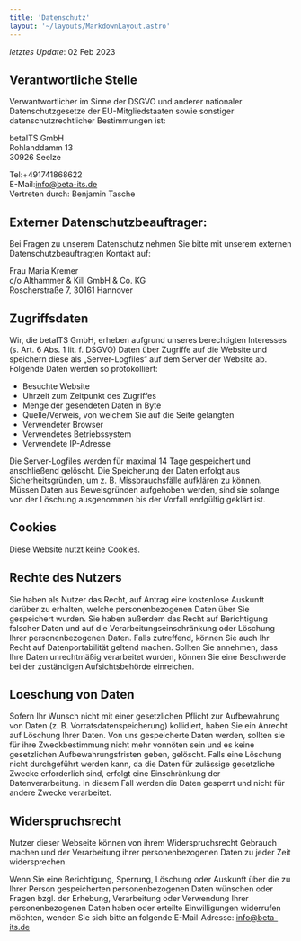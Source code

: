 ```yaml
---
title: 'Datenschutz'
layout: '~/layouts/MarkdownLayout.astro'
---
```


_letztes Update_: 02 Feb 2023

## Verantwortliche Stelle

Verwantwortlicher im Sinne der DSGVO und anderer nationaler Datenschutzgesetze der EU-Mitgliedstaaten sowie sonstiger datenschutzrechtlicher Bestimmungen ist:

betaITS GmbH <br>
Rohlanddamm 13 <br>
30926 Seelze

Tel:+491741868622 <br>
E-Mail:info@beta-its.de <br>
Vertreten durch: Benjamin Tasche

## Externer Datenschutzbeauftrager:

Bei Fragen zu unserem Datenschutz nehmen Sie bitte mit unserem externen Datenschutzbeauftragten Kontakt auf:

Frau Maria Kremer <br>
c/o Althammer & Kill GmbH & Co. KG <br>
Roscherstraße 7, 30161 Hannover

## Zugriffsdaten

Wir, die betaITS GmbH, erheben aufgrund unseres berechtigten Interesses (s. Art. 6 Abs. 1 lit. f. DSGVO) Daten über Zugriffe auf die Website und speichern diese als „Server-Logfiles“ auf dem Server der Website ab. Folgende Daten werden so protokolliert:

- Besuchte Website
- Uhrzeit zum Zeitpunkt des Zugriffes
- Menge der gesendeten Daten in Byte
- Quelle/Verweis, von welchem Sie auf die Seite gelangten
- Verwendeter Browser
- Verwendetes Betriebssystem
- Verwendete IP-Adresse

Die Server-Logfiles werden für maximal 14 Tage gespeichert und anschließend gelöscht. Die Speicherung der Daten erfolgt aus Sicherheitsgründen, um z. B. Missbrauchsfälle aufklären zu können. Müssen Daten aus Beweisgründen aufgehoben werden, sind sie solange von der Löschung ausgenommen bis der Vorfall endgültig geklärt ist.

## Cookies

Diese Website nutzt keine Cookies.

## Rechte des Nutzers

Sie haben als Nutzer das Recht, auf Antrag eine kostenlose Auskunft darüber zu erhalten, welche personenbezogenen Daten über Sie gespeichert wurden. Sie haben außerdem das Recht auf Berichtigung falscher Daten und auf die Verarbeitungseinschränkung oder Löschung Ihrer personenbezogenen Daten. Falls zutreffend, können Sie auch Ihr Recht auf Datenportabilität geltend machen. Sollten Sie annehmen, dass Ihre Daten unrechtmäßig verarbeitet wurden, können Sie eine Beschwerde bei der zuständigen Aufsichtsbehörde einreichen.

## Loeschung von Daten

Sofern Ihr Wunsch nicht mit einer gesetzlichen Pflicht zur Aufbewahrung von Daten (z. B. Vorratsdatenspeicherung) kollidiert, haben Sie ein Anrecht auf Löschung Ihrer Daten. Von uns gespeicherte Daten werden, sollten sie für ihre Zweckbestimmung nicht mehr vonnöten sein und es keine gesetzlichen Aufbewahrungsfristen geben, gelöscht. Falls eine Löschung nicht durchgeführt werden kann, da die Daten für zulässige gesetzliche Zwecke erforderlich sind, erfolgt eine Einschränkung der Datenverarbeitung. In diesem Fall werden die Daten gesperrt und nicht für andere Zwecke verarbeitet.

## Widerspruchsrecht

Nutzer dieser Webseite können von ihrem Widerspruchsrecht Gebrauch machen und der Verarbeitung ihrer personenbezogenen Daten zu jeder Zeit widersprechen.

Wenn Sie eine Berichtigung, Sperrung, Löschung oder Auskunft über die zu Ihrer Person gespeicherten personenbezogenen Daten wünschen oder Fragen bzgl. der Erhebung, Verarbeitung oder Verwendung Ihrer personenbezogenen Daten haben oder erteilte Einwilligungen widerrufen möchten, wenden Sie sich bitte an folgende E-Mail-Adresse: [info@beta-its.de](mailto:info+datenschutz@beta-its.de)
